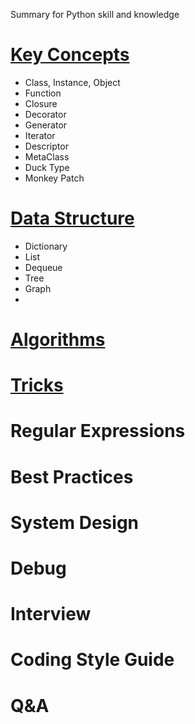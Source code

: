 Summary for Python skill and knowledge 



# [Key Concepts](Concepts/README.md)
- Class, Instance, Object
- Function
- Closure
- Decorator
- Generator
- Iterator
- Descriptor
- MetaClass
- Duck Type
- Monkey Patch

# [Data Structure](DataStructure/README.md)
- Dictionary
- List
- Dequeue
- Tree
- Graph
- 

# [Algorithms](Algorithms/README.md)


# [Tricks](Tricks.md)
# Regular Expressions
# Best Practices
# System Design
# Debug
# Interview
# Coding Style Guide
# Q&A